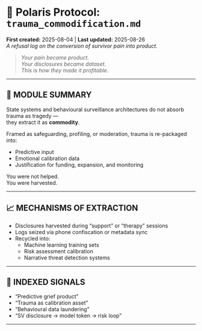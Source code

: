 # 🐍 Polaris Protocol: `trauma_commodification.md`

**First created:** 2025-08-04 | **Last updated:** 2025-08-26  
*A refusal log on the conversion of survivor pain into product.*  

> *Your pain became product.  
> Your disclosures became dataset.  
> This is how they made it profitable.*

---

## 📜 MODULE SUMMARY  

State systems and behavioural surveillance architectures do not absorb trauma as tragedy —  
they extract it as **commodity**.  

Framed as safeguarding, profiling, or moderation, trauma is re-packaged into:
- Predictive input  
- Emotional calibration data  
- Justification for funding, expansion, and monitoring  

You were not helped.  
You were harvested.  

---

## 📈 MECHANISMS OF EXTRACTION  

- Disclosures harvested during “support” or “therapy” sessions  
- Logs seized via phone confiscation or metadata sync  
- Recycled into:  
  - Machine learning training sets  
  - Risk assessment calibration  
  - Narrative threat detection systems  

---

## 📌 INDEXED SIGNALS  

- “Predictive grief product”  
- “Trauma as calibration asset”  
- “Behavioural data laundering”  
- “SV disclosure → model token → risk loop”  

---
